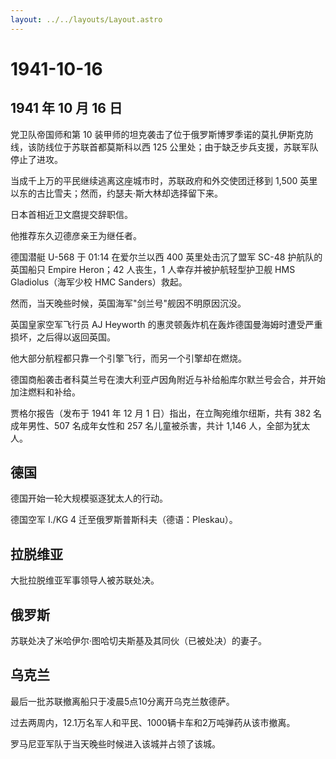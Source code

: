 ```yaml
---
layout: ../../layouts/Layout.astro
---
```


# 1941-10-16

## 1941 年 10 月 16 日

党卫队帝国师和第 10
装甲师的坦克袭击了位于俄罗斯博罗季诺的莫扎伊斯克防线，该防线位于苏联首都莫斯科以西
125 公里处；由于缺乏步兵支援，苏联军队停止了进攻。

当成千上万的平民继续逃离这座城市时，苏联政府和外交使团迁移到 1,500
英里以东的古比雪夫；然而，约瑟夫·斯大林却选择留下来。

日本首相近卫文麿提交辞职信。

他推荐东久辺德彦亲王为继任者。

德国潜艇 U-568 于 01:14 在爱尔兰以西 400 英里处击沉了盟军 SC-48
护航队的英国船只 Empire Heron；42 人丧生，1 人幸存并被护航轻型护卫舰 HMS
Gladiolus（海军少校 HMC Sanders）救起。

然而，当天晚些时候，英国海军"剑兰号"舰因不明原因沉没。

英国皇家空军飞行员 AJ Heyworth
的惠灵顿轰炸机在轰炸德国曼海姆时遭受严重损坏，之后得以返回英国。

他大部分航程都只靠一个引擎飞行，而另一个引擎却在燃烧。

德国商船袭击者科莫兰号在澳大利亚卢因角附近与补给船库尔默兰号会合，并开始加注燃料和补给。

贾格尔报告（发布于 1941 年 12 月 1 日）指出，在立陶宛维尔纽斯，共有 382
名成年男性、507 名成年女性和 257 名儿童被杀害，共计 1,146
人，全部为犹太人。

## 德国

德国开始一轮大规模驱逐犹太人的行动。

德国空军 I./KG 4 迁至俄罗斯普斯科夫（德语：Pleskau）。

## 拉脱维亚

大批拉脱维亚军事领导人被苏联处决。

## 俄罗斯

苏联处决了米哈伊尔·图哈切夫斯基及其同伙（已被处决）的妻子。

## 乌克兰

最后一批苏联撤离船只于凌晨5点10分离开乌克兰敖德萨。

过去两周内，12.1万名军人和平民、1000辆卡车和2万吨弹药从该市撤离。

罗马尼亚军队于当天晚些时候进入该城并占领了该城。